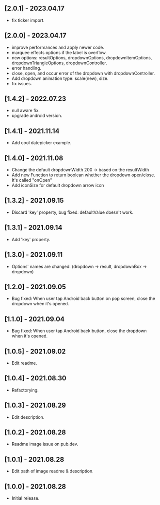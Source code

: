## [2.0.1] - 2023.04.17

- fix ticker import.

## [2.0.0] - 2023.04.17

- improve performances and apply newer code.
- marquee effects options if the label is overflow.
- new options: resultOptions, dropdownOptions, dropdownItemOptions, dropdownTriangleOptions, dropdownController.
- error handling.
- close, open, and occur error of the dropdown with dropdownController.
- Add dropdown animation type: scale(new), size.
- fix issues.

## [1.4.2] - 2022.07.23

- null aware fix.
- upgrade android version.

## [1.4.1] - 2021.11.14

- Add cool datepicker example.

## [1.4.0] - 2021.11.08

- Change the default dropdownWidth 200 -> based on the resultWidth
- Add new Function to return boolean whether the dropdown open/close. It's called "onOpen"
- Add iconSize for default dropdown arrow icon

## [1.3.2] - 2021.09.15

- Discard 'key' property, bug fixed: defaultValue doesn't work.

## [1.3.1] - 2021.09.14

- Add 'key' property.

## [1.3.0] - 2021.09.11

- Options' names are changed. (dropdown -> result, dropdownBox -> dropdown)

## [1.2.0] - 2021.09.05

- Bug fixed: When user tap Android back button on pop screen, close the dropdown when it's opened.

## [1.1.0] - 2021.09.04

- Bug fixed: When user tap Android back button, close the dropdown when it's opened.

## [1.0.5] - 2021.09.02

- Edit readme.

## [1.0.4] - 2021.08.30

- Refactorying.

## [1.0.3] - 2021.08.29

- Edit description.

## [1.0.2] - 2021.08.28

- Readme image issue on pub.dev.

## [1.0.1] - 2021.08.28

- Edit path of image readme & description.

## [1.0.0] - 2021.08.28

- Initial release.
